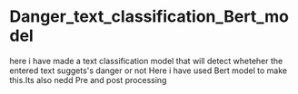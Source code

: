 # Danger_text_classification_Bert_model

here i have made a text classification model that will detect wheteher the entered text suggets's danger or not 
Here i have used Bert model to make this.Its also nedd Pre and post processing
